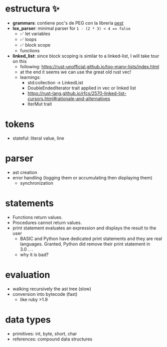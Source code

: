 # estructura ✨
  - **grammars**: contiene poc's de PEG con la librería [pest](https://pest.rs/book/)
  - **lox_parser**: minimal parser for `1 - (2 * 3) < 4 == false`
    - ✅ let variables
    - ✅ loops
    - ✅ block scope
    - functions
  - **linked_list**: since block scoping is similar to a linked-list, I will take tour on this
    - following: https://rust-unofficial.github.io/too-many-lists/index.html
    - at the end it seems we can use the great old rust vec!
    - learnings:
      - std:collection -> LinkedList
      - DoubleEndedIterator trait applied in vec or linked list
      - https://rust-lang.github.io/rfcs/2570-linked-list-cursors.html#rationale-and-alternatives
      - IterMut trait
# tokens
  - stateful: literal value, line
# parser
  - ast creation
  - error handling (logging them or accumulating then displaying them)
    * synchronization
# statements
  - Functions return values.
  - Procedures cannot return values.
  - print statement evaluates an expression and displays the result to the user
    - BASIC and Python have dedicated print statements and they are real languages. Granted, Python did remove their print statement in 3.0 . . .
    - why it is bad?
# evaluation
  - walking recursively the ast tree (slow)
  - conversion into bytecode (fast)
    - like ruby >1.9
# data types
  - primitives: int, byte, short, char
  - references: compound data structures


